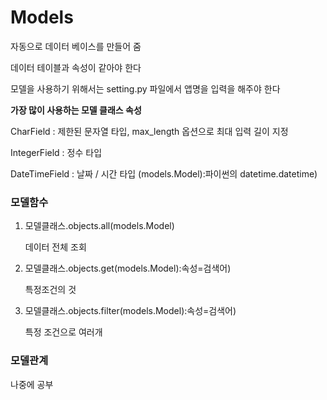 # Models

자동으로 데이터 베이스를 만들어 줌

데이터 테이블과 속성이 같아야 한다

모델을 사용하기 위해서는 setting.py 파일에서 앱명을 입력을 해주야 한다





**가장 많이 사용하는 모델 클래스 속성**

CharField : 제한된 문자열 타입, max_length 옵션으로 최대 입력 길이 지정

IntegerField : 정수 타입

DateTimeField : 날짜 / 시간 타입 (models.Model):파이썬의 datetime.datetime)





### 모델함수

1. 모델클래스.objects.all(models.Model)

   데이터 전체 조회

2. 모델클래스.objects.get(models.Model):속성=검색어)

   특정조건의 것

3. 모델클래스.objects.filter(models.Model):속성=검색어)

   특정 조건으로 여러개





### 모델관계

나중에 공부

